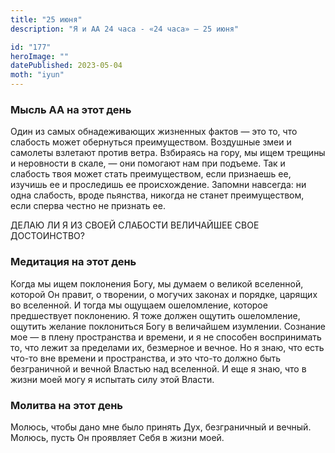 ```yaml
---
title: "25 июня"
description: "Я и АА 24 часа - «24 часа» — 25 июня"

id: "177"
heroImage: ""
datePublished: 2023-05-04
moth: "iyun"
---
```


### Мысль АА на этот день

Один из самых обнадеживающих жизненных фактов — это то, что слабость может
обернуться преимуществом. Воздушные змеи и самолеты взлетают против ветра.
Взбираясь на гору, мы ищем трещины и неровности в скале, — они помогают нам
при подъеме. Так и слабость твоя может стать преимуществом, если признаешь ее,
изучишь ее и проследишь ее происхождение. Запомни навсегда: ни одна слабость,
вроде пьянства, никогда не станет преимуществом, если сперва честно не
признать ее.

ДЕЛАЮ ЛИ Я ИЗ СВОЕЙ СЛАБОСТИ ВЕЛИЧАЙШЕЕ СВОЕ ДОСТОИНСТВО?

### Медитация на этот день

Когда мы ищем поклонения Богу, мы думаем о великой вселенной, которой Он
правит, о творении, о могучих законах и порядке, царящих во вселенной. И тогда
мы ощущаем ошеломление, которое предшествует поклонению. Я тоже должен ощутить
ошеломление, ощутить желание поклониться Богу в величайшем изумлении. Сознание
мое — в плену пространства и времени, и я не способен воспринимать то, что
лежит за пределами их, безмерное и вечное. Но я знаю, что есть что-то вне
времени и пространства, и это что-то должно быть безграничной и вечной Властью
над вселенной. И еще я знаю, что в жизни моей могу я испытать силу этой
Власти.

### Молитва на этот день

Молюсь, чтобы дано мне было принять Дух, безграничный и вечный. Молюсь, пусть
Он проявляет Себя в жизни моей.
